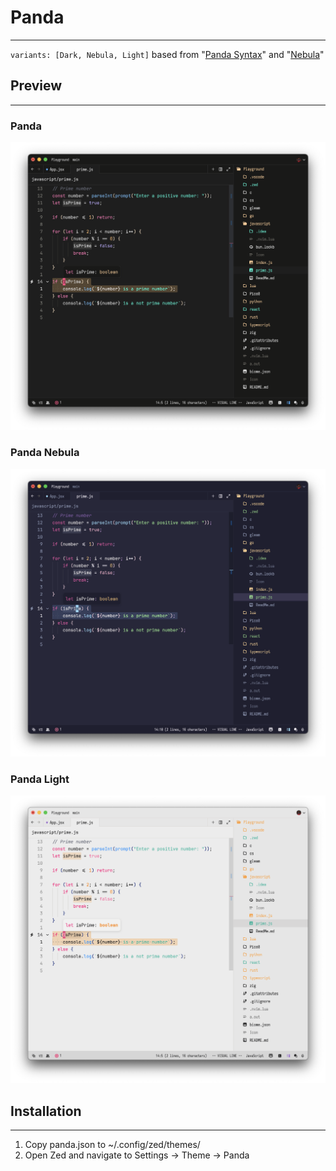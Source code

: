 # Panda
--------------
`variants: [Dark, Nebula, Light]`
based from "[Panda Syntax](https://github.com/PandaTheme/atom-panda-syntax)" and "[Nebula](https://github.com/eating-coleslaw/vscode-nebula-theme)"

## Preview
--------------
### Panda
<img src="assets/panda.png" width="670">

### Panda Nebula
<img src="assets/panda-nebula.png" width="670">

### Panda Light
<img src="assets/panda-light.png" width="670">

## Installation
--------------
1. Copy panda.json to ~/.config/zed/themes/
2. Open Zed and navigate to Settings -> Theme -> Panda
